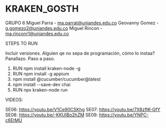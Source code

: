 # KRAKEN_GOSTH

GRUPO 6
Miguel Parra - ma.parrat@uniandes.edu.co
Geovanny Gomez - g.gomezo2@uniandes.edu.co
Miguel Rincon - ma.rinconr1@uniandes.edu.co

STEPS TO RUN

Incluir versiones.
Alguien qe no sepa de programación, cómo lo instaa?
Panallazo.
Paso a paso.



1.  RUN npm install kraken-node -g
2.  RUN  npm install -g appium
3.  npm install @cucumber/cucumber@latest
4.  npm install --save-dev chai
5.  RUN npx kraken-node run   


VIDEOS:

SE06: https://youtu.be/V1Ce90CSKhg 
SE07: https://youtu.be/7X8zftK-GfY
SE08: https://youtu.be/-KKUIBo2hZM
SE09: https://youtu.be/YNPC-c6EtMU 